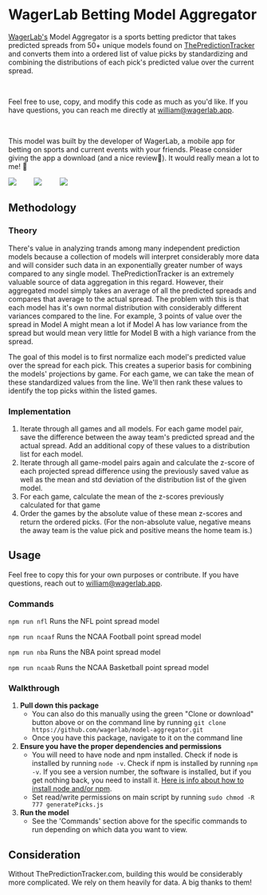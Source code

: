 # WagerLab Betting Model Aggregator
[WagerLab's](https://www.wagerlab.app/) Model Aggregator is a sports betting predictor that takes predicted spreads from 50+ unique models found on [ThePredictionTracker](http://www.thepredictiontracker.com/) and converts them into a ordered list of value picks by standardizing and combining the distributions of each pick's predicted value over the current spread.

<br/>

Feel free to use, copy, and modify this code as much as you'd like.  If you have questions, you can reach me directly at william@wagerlab.app.

<br>

This model was built by the developer of WagerLab, a mobile app for betting on sports and current events with your friends. Please consider giving the app a download (and a nice review:pray:). It would really mean a lot to me! :grimacing:

[<img src="https://firebasestorage.googleapis.com/v0/b/socialbetproduction.appspot.com/o/wagerlab-purple-logo-text-small.png?alt=media&token=454a81be-747b-4dfc-94bb-9eb82afd4dda">](https://www.wagerlab.app/)&nbsp;&nbsp;&nbsp;&nbsp;&nbsp;&nbsp;&nbsp;&nbsp;
[<img src="https://firebasestorage.googleapis.com/v0/b/socialbetproduction.appspot.com/o/a-store-2.png?alt=media&token=ffa151ab-139e-4dce-9837-0df7942d1369">](https://apps.apple.com/us/app/wagerlab/id1460332027) &nbsp;&nbsp;&nbsp;&nbsp;&nbsp;&nbsp;&nbsp;&nbsp;[<img src="https://firebasestorage.googleapis.com/v0/b/socialbetproduction.appspot.com/o/g-play-2.png?alt=media&token=35c7c808-5340-4d07-b280-9003e5d3260f">](https://play.google.com/store/apps/details?id=com.socialbet.android)

## Methodology
### Theory
There's value in analyzing trands among many independent prediction models because a collection of models will interpret considerably more data and will consider such data in an exponentially greater number of ways compared to any single model. ThePredictionTracker is an extremely valuable source of data aggregation in this regard. However, their aggregated model simply takes an average of all the predicted spreads and compares that average to the actual spread. The problem with this is that each model has it's own normal distribution with considerably different variances compared to the line.  For example, 3 points of value over the spread in Model A might mean a lot if Model A has low variance from the spread but would mean very little for Model B with a high variance from the spread.

The goal of this model is to first normalize each model's predicted value over the spread for each pick. This creates a superior basis for combining the models' projections by game. For each game, we can take the mean of these standardized values from the line. We'll then rank these values to identify the top picks within the listed games.


### Implementation
1. Iterate through all games and all models. For each game model pair, save the difference between the away team's predicted spread and the actual spread. Add an additional copy of these values to a distribution list for each model.
2. Iterate through all game-model pairs again and calculate the z-score of each projected spread difference using the previously saved value as well as the mean and std deviation of the distribution list of the given model.
3. For each game, calculate the mean of the z-scores previously calculated for that game
4. Order the games by the absolute value of these mean z-scores and return the ordered picks. (For the non-absolute value, negative means the away team is the value pick and positive means the home team is.) 

## Usage
Feel free to copy this for your own purposes or contribute. If you have questions, reach out to william@wagerlab.app.
### Commands

`npm run nfl` Runs the NFL point spread model 

`npm run ncaaf` Runs the NCAA Football point spread model 

`npm run nba` Runs the NBA point spread model 

`npm run ncaab` Runs the NCAA Basketball point spread model 


### Walkthrough

1. **Pull down this package**
   - You can also do this manually using the green "Clone or download" button above or on the command line by running `git clone https://github.com/wagerlab/model-aggregator.git` 
   - Once you have this package, navigate to it on the command line
2. **Ensure you have the proper dependencies and permissions**
   - You will need to have node and npm installed. Check if node is installed by running `node -v`. Check if npm is installed by running `npm -v`. If you see a version number, the software is installed, but if you get nothing back, you need to install it.  [Here is info about how to install node and/or npm](https://www.npmjs.com/get-npm).
   - Set read/write permissions on main script by running `sudo chmod -R 777 generatePicks.js`
3. **Run the model**
   - See the 'Commands' section above for the specific commands to run depending on which data you want to view.


## Consideration
Without ThePredictionTracker.com, building this would be considerably more complicated. We rely on them heavily for data.  A big thanks to them!
